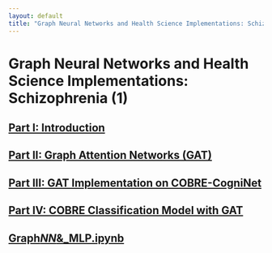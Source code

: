 ```yaml
---
layout: default
title: "Graph Neural Networks and Health Science Implementations: Schizophrenia"
---
```


# Graph Neural Networks and Health Science Implementations: Schizophrenia (1)

## [Part I: Introduction](/pages/part-i-introduction.md/)

## [Part II: Graph Attention Networks (GAT)](/pages/part-ii-gat.md/)

## [Part III: GAT Implementation on COBRE-CogniNet](/pages/part-iii-cobre-implementation.md/)

## [Part IV: COBRE Classification Model with GAT](/pages/part-iv-classification-model.md/)

## [Graph*NN*&\_MLP.ipynb](Graph_NN_&_MLP.ipynb)
